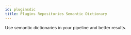 ```yaml
---
id: pluginsdic
title: Plugins Repositories Semantic Dictionary
---
```


Use semantic dictionaries in your pipeline and better results.